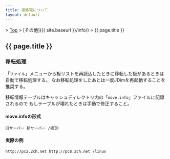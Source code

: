 ```yaml
---
title: 板移転について
layout: default
---
```


&gt; [Top](../) &gt; [その他]({{ site.baseurl }}/info/) &gt; {{ page.title }}

## {{ page.title }}


### 移転処理
「`ファイル`」メニューから板リストを再読込したときに移転した板があるときは自動で移転処理する。
なお移転処理をしたあとは一度JDimを再起動することを推奨する。

移転情報テーブルはキャッシュディレクトリ内の「`move.info`」ファイルに記録されるので
もしテーブルが壊れたときは手動で修正すること。

#### move.infoの形式
```
旧サーバー 新サーバー /板ID
```

#### 実際の例
```
http://pc2.2ch.net http://pc8.2ch.net /linux
```
